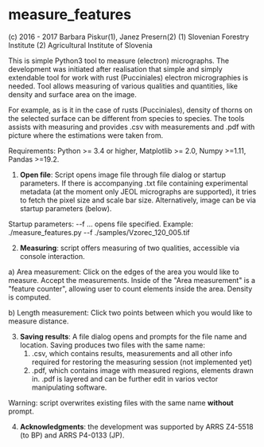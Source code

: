 # measure_features

(c) 2016 - 2017 Barbara Piskur(1), Janez Presern(2)
(1) Slovenian Forestry Institute
(2) Agricultural Institute of Slovenia

This is simple Python3 tool to measure (electron) micrographs. The 
development was initiated after realisation that simple and simply 
extendable tool for work with rust (Pucciniales) electron micrographies 
is needed. Tool allows measuring of various qualities and quantities, 
like density and surface area on the image. 
 
For example, as is it in the case of rusts (Pucciniales), density of 
thorns on the selected surface can be different from species to species. 
The tools assists with measuring and provides .csv with measurements and
.pdf with picture where the estimations were taken from.

Requirements: Python >= 3.4 or higher, Matplotlib >= 2.0, Numpy >=1.11, 
Pandas >=19.2.


1) **Open file**: Script opens image file through file dialog or startup
parameters. If there is accompanying .txt file containing 
experimental metadata (at the moment only JEOL micrographs are 
supported), it tries to fetch the pixel size and scale bar 
size. Alternatively, image can be via startup parameters (below).

Startup parameters:
--f ... opens file specified. Example:
./measure_features.py --f ./samples/Vzorec_120_005.tif

2) **Measuring**: script offers measuring of two qualities, accessible via 
console interaction.

a) Area measurement: Click on the edges of the area you would like to 
measure. Accept the measurements. Inside of the "Area measurement" is a
"feature counter", allowing user to count elements inside the area. 
Density is computed.

b) Length measurement: Click two points between which you would like to 
measure distance.

3) **Saving results**: A file dialog opens and prompts for the file name 
and location. Saving produces two files with the same name:
    1) .csv, which contains results, measurements and all other info
     required for restoring the measuring session (not implemented yet)
    2) .pdf, which contains image with measured regions, elements drawn
     in. .pdf is layered and can be further edit in varios vector 
     manipulating software.

Warning: script overwrites existing files with the same name **without**
prompt.

4) **Acknowledgments**: the development was supported by ARRS Z4-5518 
(to BP) []() and ARRS P4-0133 (JP).